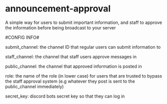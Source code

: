 # announcement-approval
A simple way for users to submit important information, and staff to approve the information before being broadcast to your server


#CONFIG INFO#

submit_channel: the channel ID that regular users can submit information to

staff_channel: the channel that staff users approve messages in

public_channel: the channel that approved information is posted in

role: the name of the role (in lower case) for users that are trusted to bypass the staff approval system (e.g whatever they post is sent to the public_channel immediately)

secret_key: discord bots secret key so that they can log in
